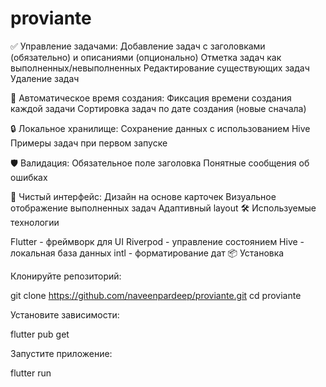 # proviante

✅ Управление задачами:
Добавление задач с заголовками (обязательно) и описаниями (опционально)
Отметка задач как выполненных/невыполненных
Редактирование существующих задач
Удаление задач


📅 Автоматическое время создания:
Фиксация времени создания каждой задачи
Сортировка задач по дате создания (новые сначала)



🔒 Локальное хранилище:
Сохранение данных с использованием Hive
Примеры задач при первом запуске


🛡️ Валидация:
Обязательное поле заголовка
Понятные сообщения об ошибках


🎨 Чистый интерфейс:
Дизайн на основе карточек
Визуальное отображение выполненных задач
Адаптивный layout
🛠️ Используемые технологии

Flutter - фреймворк для UI
Riverpod - управление состоянием
Hive - локальная база данных
intl - форматирование дат
📦 Установка


Клонируйте репозиторий:


git clone https://github.com/naveenpardeep/proviante.git
cd proviante

Установите зависимости:


flutter pub get


Запустите приложение:


flutter run
